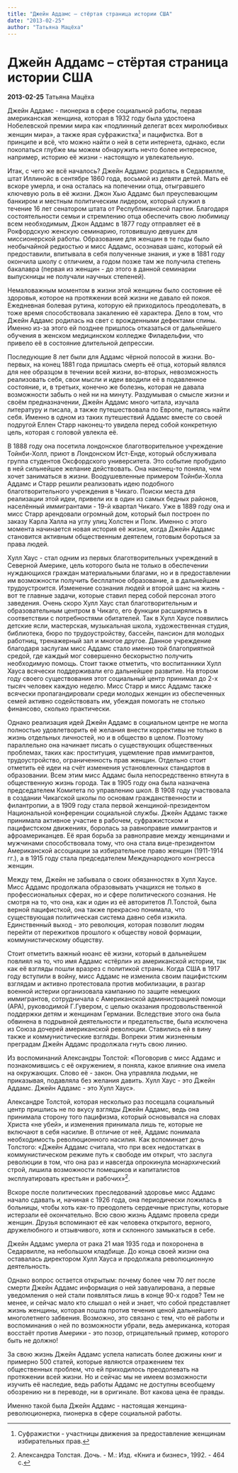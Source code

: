 ```yaml
---
title: "Джейн Аддамс – стёртая страница истории США"
date: "2013-02-25"
author: "Татьяна Мацёха"
---
```


# Джейн Аддамс – стёртая страница истории США

**2013-02-25** Татьяна Мацёха

Джейн Аддамс - пионерка в сфере социальной работы, первая американская женщина, которая в 1932 году была удостоена Нобелевской премии мира как «подлинный делегат всех миролюбивых женщин мира», а также ярая суфражистка[^1] и пацифистка. Вот в принципе и всё, что можно найти о ней в сети интернета, однако, если покопаться глубже мы можем обнаружить нечто более интересное, например, историю её жизни - настоящую и увлекательную.

Итак, с чего же всё началось? Джейн Аддамс родилась в Седарвилле, штат Иллинойс в сентябре 1860 года, восьмой из девяти детей. Мать её вскоре умерла, и она осталась на попечении отца, отыгравшего ключевую роль в её жизни. Джон Хью Аддамс был преуспевающим банкиром и местным политическим лидером, который служил в течение 16 лет сенатором штата от Республиканской партии. Благодаря состоятельности семьи и стремлению отца обеспечить свою любимицу всем необходимым, Джон Аддамс в 1877 году отправляет её в Рокфордскую женскую семинарию, готовившую девушек для миссионерской работы. Образование для женщин в те годы было необычайной редкостью и мисс Аддамс, осознавая шанс, который ей предоставили, впитывала в себя полученные знания, и уже в 1881 году окончила школу с отличием, а годом позже там же получила степень бакалавра (первая из женщин - до этого в данной семинарии выпускницы не получали научных степеней).

Немаловажным моментом в жизни этой женщины было состояние её здоровья, которое на протяжении всей жизни не давало ей покоя. Ежедневная болевая рутина, которую ей приходилось преодолевать, в тоже время способствовала закалению её характера. Дело в том, что Джейн Аддамс родилась на свет с врожденными дефектами спины. Именно из-за этого ей позднее пришлось отказаться от дальнейшего обучения в женском медицинском колледже Филадельфии, что привело её в состояние длительной депрессии.

Последующие 8 лет были для Аддамс чёрной полосой в жизни. Во-первых, на конец 1881 года пришлась смерть её отца, который являлся для нее образцом в течении всей жизни, во-вторых, невозможность реализовать себя, свои мысли и идеи вводили её в подавленное состояние, и, в третьих, конечно же болезнь, которая не давала возможности забыть о ней ни на минуту. Раздумывая о смысле жизни и своём предназначении, Джейн Аддамс много читала, изучала литературу и писала, а также путешествовала по Европе, пытаясь найти себя. Именно в одном из таких путешествий Аддамс вместе со своей подругой Еллен Старр наконец-то увидела перед собой конкретную цель, которая с головой увлекла её.

В 1888 году она посетила лондонское благотворительное учреждение Тойнби-Холл, приют в Лондонском Ист-Енде, который обслуживала группа студентов Оксфордского университета. Это событие пробудило в ней сильнейшее желание действовать. Она наконец-то поняла, чем хочет заниматься в жизни. Воодушевленные примером Тойнби-Холла Аддамс и Старр решили реализовать идею подобного благотворительного учреждения в Чикаго. Поиски места для реализации этой идеи, привели их в один из самых бедных районов, населённый иммигрантами - 19-й квартал Чикаго. Уже в 1889 году она и мисс Старр арендовали огромный дом, который был построен по заказу Карла Халла на углу улиц Холстен и Полк. Именно с этого момента начинается новая история её жизни, когда Джейн Аддамс становится активным общественным деятелем, готовым бороться за права людей.

Хулл Хаус - стал одним из первых благотворительных учреждений в Северной Америке, цель которого была не только в обеспечении нуждающихся граждан материальными благами, но и в предоставлении им возможности получить бесплатное образование, а в дальнейшем трудоустроится. Изменение сознания людей и второй шанс на жизнь - вот те главные задачи, которые ставил перед собой персонал этого заведения. Очень скоро Хулл Хаус стал благотворительным и образовательным центром в Чикаго, его функции расширялись в соответствии с потребностями обитателей. Так в Хулл Хаусе появились детские ясли, мастерская, музыкальная школа, художественная студия, библиотека, бюро по трудоустройству, бассейн, пансион для молодых работниц, тренажерный зал и многое другое. Данное учреждение благодаря заслугам мисс Аддамс стало именно той благоприятной средой, где каждый мог совершенно бескорыстно получить необходимую помощь. Стоит также отметить, что воспитанники Хулл Хауса всячески поддерживали его дальнейшее развитие. На втором году своего существования этот социальный центр принимал до 2-х тысяч человек каждую неделю. Мисс Старр и мисс Аддамс также всячески пропагандировали среди молодых женщин из обеспеченных семей активно содействовать им, убеждая помогать не столько финансово, сколько практически.

Однако реализация идей Джейн Аддамс в социальном центре не могла полностью удовлетворить её желания внести коррективы не только в жизнь отдельных личностей, но и в общество в целом. Поэтому параллельно она начинает писать о существующих общественных проблемах, таких как: проституция, ущемление прав иммигрантов, трудоустройство, ограниченность прав женщин. Отдельно стоит отметить её идеи на счёт изменения установленных стандартов в образовании. Всем этим мисс Аддамс была непосредственно втянута в общественную жизнь города. Так в 1905 году она была назначена председателем Комитета по управлению школ. В 1908 году участвовала в создании Чикагской школы по основам гражданственности и филантропии, а в 1909 году стала первой женщиной-президентом Национальной конференции социальной службы. Джейн Аддамс также принимала активное участие в рабочем, суфражистском и пацифистском движениях, боролась за равноправие иммигрантов и афроамериканцев. Её ярая борьба за равноправие между женщинами и мужчинами способствовала тому, что она стала вице-президентом Американской ассоциации за избирательное право женщин (1911-1914 гг.), а в 1915 году стала председателем Международного конгресса женщин.

Между тем, Джейн не забывала о своих обязанностях в Хулл Хаусе. Мисс Аддамс продолжала образовывать учащихся не только в профессиональных сферах, но и сфере политического сознания. Не смотря на то, что она, как и один из её авторитетов Л.Толстой, была верной пацифисткой, она также прекрасно понимала, что существующая политическая система давно себя изжила. Единственный выход - это революция, которая позволит людям перейти от пережитков прошлого к обществу новой формации, коммунистическому обществу.

Стоит отметить важный нюанс её жизни, который в дальнейшем повлиял на то, что имя Аддамс «стёрли» из американской истории, так как её взгляды пошли вразрез с политикой страны. Когда США в 1917 году вступили в войну, мисс Аддамс не изменила своим пацифистским взглядам и активно протестовала против мобилизации, в разгар военной истерии организовала кампанию по защите немецких иммигрантов, сотрудничала с Американской администрацией помощи (АРА), руководимой Г.Гувером, с целью оказания продовольственной поддержки детям и женщинам Германии. Вследствие этого она была обвинена в подрывной деятельности и предательстве, была исключена из Союза дочерей американской революции. Ставились ей в вину также и коммунистические взгляды. Вопреки этим жизненным преградам Джейн Аддамс продолжала гнуть свою линию.

Из воспоминаний Александры Толстой: «Поговорив с мисс Аддамс и познакомившись с её окружением, я поняла, какое влияние она имела на окружающих. Слово её - закон. Она управляла людьми, не приказывая, подавляла без желания давить. Хулл Хаус - это Джейн Аддамс. Джейн Аддамс - это Хулл Хаус».

Александре Толстой, которая несколько раз посещала социальный центр пришлись не по вкусу взгляды Джейн Аддамс, ведь она принимала сторону того пацифизма, который основывался на словах Христа «не убей», и изменения принимала лишь те, которые не включают в себя насилие. В отличие от неё, Аддамс понимала необходимость революционного насилия. Как вспоминает дочь Толстого: «Джейн Аддамс считала, что при всех недостатках в коммунистическом режиме путь к свободе им открыт, что заслуга революции в том, что она раз и навсегда опрокинула монархический строй, лишила возможности помещиков и капиталистов эксплуатировать крестьян и рабочих»[^2].

Вскоре после политических преследований здоровье мисс Аддамс начало сдавать и, начиная с 1926 года, она периодически ложилась в больницы, чтобы хоть как-то преодолеть сердечные приступы, которые истерзали её окончательно. Всю свою жизнь Аддамс провела среди женщин. Друзья вспоминают её как человека открытого, верного, дружелюбного и отзывчивого, хотя и склонного замыкаться в себе.

Джейн Аддамс умерла от рака 21 мая 1935 года и похоронена в Седарвилле, на небольшом кладбище. До конца своей жизни она оставалась директором Хулл Хауса и продолжала революционную деятельность.

Однако вопрос остается открытым: почему более чем 70 лет после смерти Джейн Аддамс информация о ней завуалирована, а первые уведомления о ней стали появляться лишь в конце 90-х годов? Тем не менее, и сейчас мало кто слышал о ней и знает, что собой представляет жизнь женщины, которая пошла против течения ценой дальнейшего многолетнего забвения. Возможно, это связано с тем, что её работы и воспоминания о ней по возможности убрали, ведь американка, которая восстаёт против Америки - это позор, отрицательный пример, которого быть не должно!

За свою жизнь Джейн Аддамс успела написать более дюжины книг и примерно 500 статей, которые являются отражением тех общественных проблем, что ей приходилось преодолевать на протяжении всей жизни. Но и сейчас мы не имеем возможности изучить её наследие, ведь работы Аддамс не доступны всеобщему обозрению ни в переводе, ни в оригинале. Вот какова цена ёе правды.

Именно такой была Джейн Аддамс - настоящая женщина-революционерка, пионерка в сфере социальной работы.

[^1]: Суфражистки - участницы движения за предоставление женщинам избирательных прав.

[^2]: Александра Толстая. Дочь. - М.: Изд. «Книга и бизнес», 1992. - 464 с.